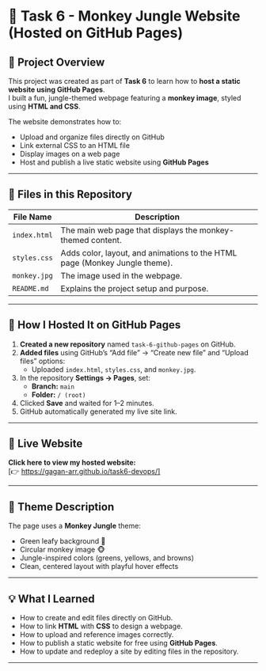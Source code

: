 # 🐒 Task 6 - Monkey Jungle Website (Hosted on GitHub Pages)

## 🌟 Project Overview
This project was created as part of **Task 6** to learn how to **host a static website using GitHub Pages**.  
I built a fun, jungle-themed webpage featuring a **monkey image**, styled using **HTML and CSS**.

The website demonstrates how to:
- Upload and organize files directly on GitHub
- Link external CSS to an HTML file
- Display images on a web page
- Host and publish a live static website using **GitHub Pages**

---

## 🧩 Files in this Repository

| File Name | Description |
|------------|-------------|
| `index.html` | The main web page that displays the monkey-themed content. |
| `styles.css` | Adds color, layout, and animations to the HTML page (Monkey Jungle theme). |
| `monkey.jpg` | The image used in the webpage. |
| `README.md` | Explains the project setup and purpose. |

---

## 🚀 How I Hosted It on GitHub Pages

1. **Created a new repository** named `task-6-github-pages` on GitHub.  
2. **Added files** using GitHub’s “Add file” → “Create new file” and “Upload files” options:
   - Uploaded `index.html`, `styles.css`, and `monkey.jpg`.
3. In the repository **Settings → Pages**, set:
   - **Branch:** `main`
   - **Folder:** `/ (root)`
4. Clicked **Save** and waited for 1–2 minutes.
5. GitHub automatically generated my live site link.

---

## 🔗 Live Website
**Click here to view my hosted website:**  
[👉 https://gagan-arr.github.io/task6-devops/]


---

## 🎨 Theme Description
The page uses a **Monkey Jungle** theme:
- Green leafy background 🌿  
- Circular monkey image 🐵  
- Jungle-inspired colors (greens, yellows, and browns)  
- Clean, centered layout with playful hover effects

---

## 💡 What I Learned
- How to create and edit files directly on GitHub.  
- How to link **HTML** with **CSS** to design a webpage.  
- How to upload and reference images correctly.  
- How to publish a static website for free using **GitHub Pages**.  
- How to update and redeploy a site by editing files in the repository.

---
